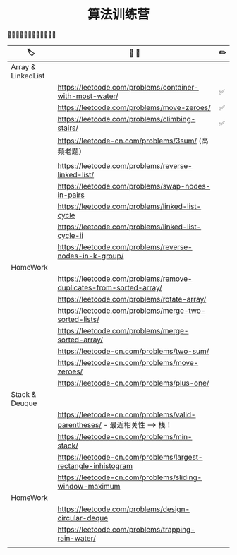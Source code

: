 <div align="center">

# 算法训练营

</div>

🚀🚀🚀🚀🚀🚀🚀🚀🚀🚀🚀🚀


| 🏷️                | 📝 💬                                                                    | ✏️  |
| ------------------ | ------------------------------------------------------------------------ | --- |
| Array & LinkedList |                                                                          |     |
|                    | https://leetcode.com/problems/container-with-most-water/                 | ✅   |
|                    | https://leetcode.com/problems/move-zeroes/                               | ✅   |
|                    | https://leetcode.com/problems/climbing-stairs/                           | ✅   |
|                    | https://leetcode-cn.com/problems/3sum/ (高频老题）                       |     |
|                    |                                                                          |     |
|                    | https://leetcode.com/problems/reverse-linked-list/                       |     |
|                    | https://leetcode.com/problems/swap-nodes-in-pairs                        |     |
|                    | https://leetcode.com/problems/linked-list-cycle                          |     |
|                    | https://leetcode.com/problems/linked-list-cycle-ii                       |     |
|                    | https://leetcode.com/problems/reverse-nodes-in-k-group/                  |     |
| HomeWork           |                                                                          |     |
|                    | https://leetcode.com/problems/remove-duplicates-from-sorted-array/       |     |
|                    | https://leetcode.com/problems/rotate-array/                              |     |
|                    | https://leetcode.com/problems/merge-two-sorted-lists/                    |     |
|                    | https://leetcode.com/problems/merge-sorted-array/                        |     |
|                    | https://leetcode-cn.com/problems/two-sum/                                |     |
|                    | https://leetcode-cn.com/problems/move-zeroes/                            |     |
|                    | https://leetcode-cn.com/problems/plus-one/                               |     |
| Stack & Deuque     |                                                                          |     |
|                    | https://leetcode-cn.com/problems/valid-parentheses/ - 最近相关性 —> 栈！ |     |
|                    | https://leetcode-cn.com/problems/min-stack/                              |     |
|                    | https://leetcode-cn.com/problems/largest-rectangle-inhistogram           |     |
|                    | https://leetcode-cn.com/problems/sliding-window-maximum                  |     |
| HomeWork           |                                                                          |     |
|                    | https://leetcode.com/problems/design-circular-deque                      |     |
|                    | https://leetcode.com/problems/trapping-rain-water/                       |     |
|                    |                                                                          |     |